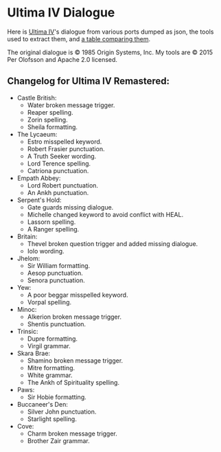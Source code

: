 # Ultima IV Dialogue

Here is [Ultima IV](http://en.wikipedia.org/wiki/Ultima_IV:_Quest_of_the_Avatar)'s dialogue from various ports dumped as json, the tools used to extract them, and [a table comparing them](http://htmlpreview.github.io/?https://github.com/MagerValp/u4talk/blob/master/talk.html).

The original dialogue is © 1985 Origin Systems, Inc. My tools are © 2015 Per Olofsson and Apache 2.0 licensed.


## Changelog for Ultima IV Remastered:

* Castle British:
    * Water broken message trigger.
    * Reaper spelling.
    * Zorin spelling.
    * Sheila formatting.
* The Lycaeum:
    * Estro misspelled keyword.
    * Robert Frasier punctuation.
    * A Truth Seeker wording.
    * Lord Terence spelling.
    * Catriona punctuation.
* Empath Abbey:
    * Lord Robert punctuation.
    * An Ankh punctuation.
* Serpent's Hold:
    * Gate guards missing dialogue.
    * Michelle changed keyword to avoid conflict with HEAL.
    * Lassorn spelling.
    * A Ranger spelling.
* Britain:
    * Thevel broken question trigger and added missing dialogue.
    * Iolo wording.
* Jhelom:
    * Sir William formatting.
    * Aesop punctuation.
    * Senora punctuation.
* Yew:
    * A poor beggar misspelled keyword.
    * Vorpal spelling.
* Minoc:
    * Alkerion broken message trigger.
    * Shentis punctuation.
* Trinsic:
    * Dupre formatting.
    * Virgil grammar.
* Skara Brae:
    * Shamino broken message trigger.
    * Mitre formatting.
    * White grammar.
    * The Ankh of Spirituality spelling.
* Paws:
    * Sir Hobie formatting.
* Buccaneer's Den:
    * Silver John punctuation.
    * Starlight spelling.
* Cove:
    * Charm broken message trigger.
    * Brother Zair grammar.
